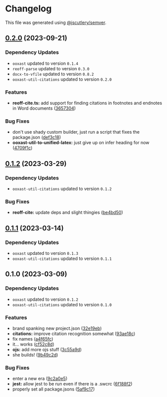 # Changelog

This file was generated using [@jscutlery/semver](https://github.com/jscutlery/semver).

## [0.2.0](https://github.com/TrialAndErrorOrg/parsers/compare/reoff-cite-0.1.2...reoff-cite-0.2.0) (2023-09-21)

### Dependency Updates

* `ooxast` updated to version `0.1.4`
* `reoff-parse` updated to version `0.3.0`
* `docx-to-vfile` updated to version `0.8.2`
* `ooxast-util-citations` updated to version `0.2.0`

### Features

* **reoff-cite.ts:** add support for finding citations in footnotes and endnotes in Word documents ([3657304](https://github.com/TrialAndErrorOrg/parsers/commit/365730473056bc954da0376d1871bda5528a8eff))


### Bug Fixes

* don't use shady custom builder, just run a script that fixes the package.json ([def3c18](https://github.com/TrialAndErrorOrg/parsers/commit/def3c1844ae0a0d547de2b0a01689a302b58ab61))
* **ooxast-util-to-unified-latex:** just give up on infer heading for now ([4709f1c](https://github.com/TrialAndErrorOrg/parsers/commit/4709f1cbe5fe8bb3e6fbc3ade8f5c92c8c71afb1))

## [0.1.2](https://github.com/TrialAndErrorOrg/parsers/compare/reoff-cite-0.1.1...reoff-cite-0.1.2) (2023-03-29)

### Dependency Updates

* `ooxast-util-citations` updated to version `0.1.2`

### Bug Fixes

* **reoff-cite:** update deps and slight thingies ([be4bd50](https://github.com/TrialAndErrorOrg/parsers/commit/be4bd5013e99192e9f7e98184020acbcf95d92db))

## [0.1.1](https://github.com/TrialAndErrorOrg/parsers/compare/reoff-cite-0.1.0...reoff-cite-0.1.1) (2023-03-14)

### Dependency Updates

* `ooxast` updated to version `0.1.3`
* `ooxast-util-citations` updated to version `0.1.1`
## 0.1.0 (2023-03-09)

### Dependency Updates

* `ooxast` updated to version `0.1.2`
* `ooxast-util-citations` updated to version `0.1.0`

### Features

* brand spanking new project.json ([32e19eb](https://github.com/TrialAndErrorOrg/parsers/commit/32e19ebf3f71c80336f637297d8f4db274d098bf))
* **citations:** improve citation recognition somewhat ([93ae18c](https://github.com/TrialAndErrorOrg/parsers/commit/93ae18c42a4bd3e2072c4fb0ffcb350d4fb9c4d2))
* fix names ([a4f65fc](https://github.com/TrialAndErrorOrg/parsers/commit/a4f65fcb2fde9dd23750bc9ccddfb0e1ab11548f))
* it... works ([cf52c8d](https://github.com/TrialAndErrorOrg/parsers/commit/cf52c8d4e0e45a1364ad7be39ca535593835c3ff))
* **ojs:** add more ojs stuff ([3c55a9d](https://github.com/TrialAndErrorOrg/parsers/commit/3c55a9d17cecef513085c55870728e53bee17194))
* she builds! ([9b49c2d](https://github.com/TrialAndErrorOrg/parsers/commit/9b49c2d7ff401fe32d6d7a99919dd50cfdb4f0a1))


### Bug Fixes

* enter a new era ([9c2a0e5](https://github.com/TrialAndErrorOrg/parsers/commit/9c2a0e505472c43d384f3cc78543ad90877b7c3d))
* **jest:** allow jest to be run even if there is a .swcrc ([6f188f2](https://github.com/TrialAndErrorOrg/parsers/commit/6f188f2a06922ee00d9367b29e666894e48c6c1e))
* properly set all package.jsons ([5af9c17](https://github.com/TrialAndErrorOrg/parsers/commit/5af9c177be9910511844c481ca59cfcc7bd9b0f6))
